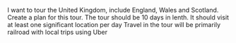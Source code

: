 I want to tour the United Kingdom, include England, Wales and Scotland.
Create a plan for this tour.
The tour should be 10 days in lenth.
It should visit at least one significant location per day
Travel in the tour will be primarily railroad with local trips using Uber
